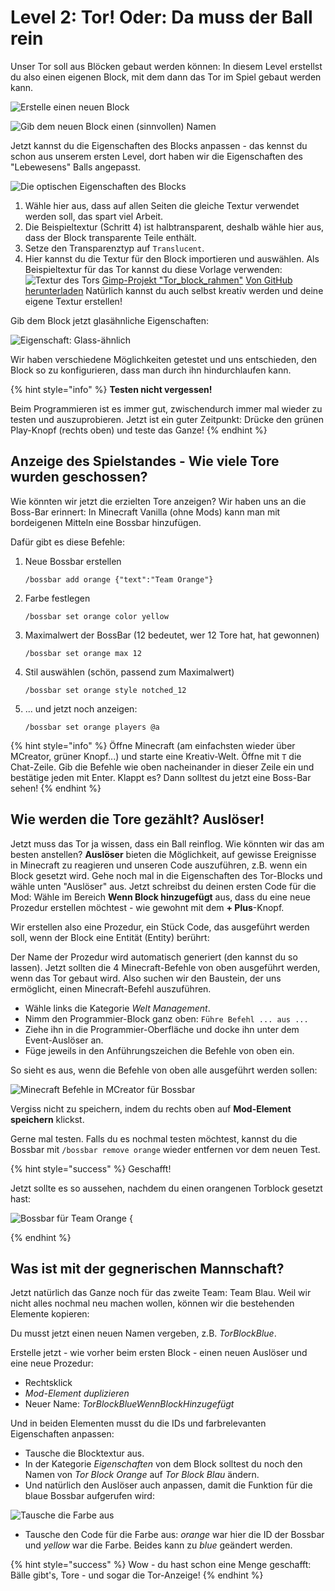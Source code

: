 # Level 2: Tor! Oder: Da muss der Ball rein

Unser Tor soll aus Blöcken gebaut werden können: In diesem Level erstellst du also einen eigenen Block, mit dem dann das Tor im Spiel gebaut werden kann.

![Erstelle einen neuen Block](<../.gitbook/assets/block erstellen 0.png>)

![Gib dem neuen Block einen (sinnvollen) Namen](<../.gitbook/assets/block namen geben.png>)

Jetzt kannst du die Eigenschaften des Blocks anpassen - das kennst du schon aus unserem ersten Level, dort haben wir die Eigenschaften des "Lebewesens" Balls angepasst.

![Die optischen Eigenschaften des Blocks](<../.gitbook/assets/block eigenschaften optisch.png>)

1. Wähle hier aus, dass auf allen Seiten die gleiche Textur verwendet werden soll, das spart viel Arbeit.
2. Die Beispieltextur (Schritt 4) ist halbtransparent, deshalb wähle hier aus, dass der Block transparente Teile enthält.
3. Setze den Transparenztyp auf `Translucent`.
4. Hier kannst du die Textur für den Block importieren und auswählen. Als Beispieltextur für das Tor kannst du diese Vorlage verwenden: ![Textur des Tors](../.gitbook/assets/tor\_block\_orange.png) [Gimp-Projekt "Tor\_block\_rahmen"](../.gitbook/assets/tor\_block\_rahmen.xcf) [Von GitHub herunterladen](https://raw.githubusercontent.com/KidsLabDe/alpaka\_ball\_oer/main/03-tor-erstellen/tor\_block\_rahmen.xcf) Natürlich kannst du auch selbst kreativ werden und deine eigene Textur erstellen!

Gib dem Block jetzt glasähnliche Eigenschaften:

![Eigenschaft: Glass-ähnlich](<../.gitbook/assets/block eigenschaften glas.png>)

Wir haben verschiedene Möglichkeiten getestet und uns entschieden, den Block so zu konfigurieren, dass man durch ihn hindurchlaufen kann.

{% hint style="info" %}
**Testen nicht vergessen!**

Beim Programmieren ist es immer gut, zwischendurch immer mal wieder zu testen und auszuprobieren. Jetzt ist ein guter Zeitpunkt: Drücke den grünen Play-Knopf (rechts oben) und teste das Ganze!&#x20;
{% endhint %}

## Anzeige des Spielstandes - Wie viele Tore wurden geschossen?

Wie könnten wir jetzt die erzielten Tore anzeigen? Wir haben uns an die Boss-Bar erinnert: In Minecraft Vanilla (ohne Mods) kann man mit bordeigenen Mitteln eine Bossbar hinzufügen.

Dafür gibt es diese Befehle:

1.  Neue Bossbar erstellen

    `/bossbar add orange {"text":"Team Orange"}`
2.  Farbe festlegen

    `/bossbar set orange color yellow`
3.  Maximalwert der BossBar (12 bedeutet, wer 12 Tore hat, hat gewonnen)

    `/bossbar set orange max 12`
4.  Stil auswählen (schön, passend zum Maximalwert)

    `/bossbar set orange style notched_12`
5.  ... und jetzt noch anzeigen:

    `/bossbar set orange players @a`

{% hint style="info" %}
Öffne Minecraft (am einfachsten wieder über MCreator, grüner Knopf...) und starte eine Kreativ-Welt. Öffne mit `T` die Chat-Zeile. Gib die Befehle wie oben nacheinander in dieser Zeile ein und bestätige jeden mit Enter. Klappt es? Dann solltest du jetzt eine Boss-Bar sehen!
{% endhint %}

## Wie werden die Tore gezählt? Auslöser!

Jetzt muss das Tor ja wissen, dass ein Ball reinflog. Wie könnten wir das am besten anstellen? **Auslöser** bieten die Möglichkeit, auf gewisse Ereignisse in Minecraft zu reagieren und unseren Code auszuführen, z.B. wenn ein Block gesetzt wird. Gehe noch mal in die Eigenschaften des Tor-Blocks und wähle unten "Auslöser" aus. Jetzt schreibst du deinen ersten Code für die Mod: Wähle im Bereich **Wenn Block hinzugefügt** aus, dass du eine neue Prozedur erstellen möchtest - wie gewohnt mit dem **+ Plus**-Knopf.

Wir erstellen also eine Prozedur, ein Stück Code, das ausgeführt werden soll, wenn der Block eine Entität (Entity) berührt:

Der Name der Prozedur wird automatisch generiert (den kannst du so lassen). Jetzt sollten die 4 Minecraft-Befehle von oben ausgeführt werden, wenn das Tor gebaut wird. Also suchen wir den Baustein, der uns ermöglicht, einen Minecraft-Befehl auszuführen.

* Wähle links die Kategorie _Welt Management_.
* Nimm den Programmier-Block ganz oben: `Führe Befehl ... aus ...`
* Ziehe ihn in die Programmier-Oberfläche und docke ihn unter dem Event-Auslöser an.
* Füge jeweils in den Anführungszeichen die Befehle von oben ein.

So sieht es aus, wenn die Befehle von oben alle ausgeführt werden sollen:

![Minecraft Befehle in MCreator für Bossbar](<../.gitbook/assets/code torblock setzen.png>)

Vergiss nicht zu speichern, indem du rechts oben auf **Mod-Element speichern** klickst.

Gerne mal testen. Falls du es nochmal testen möchtest, kannst du die Bossbar mit `/bossbar remove orange` wieder entfernen vor dem neuen Test.

{% hint style="success" %}
Geschafft!

Jetzt sollte es so aussehen, nachdem du einen orangenen Torblock gesetzt hast:

![Bossbar für Team Orange](<../.gitbook/assets/ingame bossbar orange.png>) {


{% endhint %}

## Was ist mit der gegnerischen Mannschaft?

Jetzt natürlich das Ganze noch für das zweite Team: Team Blau. Weil wir nicht alles nochmal neu machen wollen, können wir die bestehenden Elemente kopieren:

Du musst jetzt einen neuen Namen vergeben, z.B. _TorBlockBlue_.

Erstelle jetzt - wie vorher beim ersten Block - einen neuen Auslöser und eine neue Prozedur:

* Rechtsklick
* _Mod-Element duplizieren_
* Neuer Name: _TorBlockBlueWennBlockHinzugefügt_

Und in beiden Elementen musst du die IDs und farbrelevanten Eigenschaften anpassen:

* Tausche die Blocktextur aus.
* In der Kategorie _Eigenschaften_ von dem Block solltest du noch den Namen von _Tor Block Orange_ auf _Tor Block Blau_ ändern.
* Und natürlich den Auslöser auch anpassen, damit die Funktion für die blaue Bossbar aufgerufen wird:

![Tausche die Farbe aus](<../.gitbook/assets/code farbe austauschen.png>)

* Tausche den Code für die Farbe aus: _orange_ war hier die ID der Bossbar und _yellow_ war die Farbe. Beides kann zu _blue_ geändert werden.

{% hint style="success" %}
&#x20;Wow - du hast schon eine Menge geschafft: Bälle gibt's, Tore - und sogar die Tor-Anzeige! &#x20;
{% endhint %}
